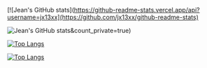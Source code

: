<!--  👋 Hi, I’m Jeen @jx13xx
- 👀 I’m interested in ...
- 🌱 I’m currently learning ...
- 💞️ I’m looking to collaborate on ...
- 📫 How to reach me ... 


jx13xx/jx13xx is a ✨ special ✨ repository because its `README.md` (this file) appears on your GitHub profile.
You can click the Preview link to take a look at your changes. -->


[![Jean's GitHub stats](https://github-readme-stats.vercel.app/api?username=jx13xx](https://github.com/jx13xx/github-readme-stats)

![Jean's GitHub stats](https://github-readme-stats.vercel.app/api?username=jx13xx)&count_private=true)

[![Top Langs](https://github-readme-stats.vercel.app/api/top-langs/?username=jx13xx)](https://github.com/jx13xx/github-readme-stats)

[![Top Langs](https://github-readme-stats.vercel.app/api/top-langs/?username=jx13xx&langs_count=8)](https://github.com/anuraghazra/github-readme-stats)

